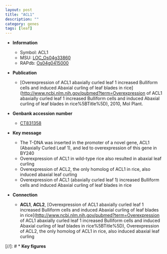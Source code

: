 ```yaml
---
layout: post
title: "ACL1"
description: ""
category: genes
tags: [leaf]
---
```


* **Information**  
    + Symbol: ACL1  
    + MSU: [LOC_Os04g33860](http://rice.uga.edu/cgi-bin/ORF_infopage.cgi?orf=LOC_Os04g33860)  
    + RAPdb: [Os04g0415000](http://rapdb.dna.affrc.go.jp/viewer/gbrowse_details/irgsp1?name=Os04g0415000)  

* **Publication**  
    + [Overexpression of ACL1 abaxially curled leaf 1 increased Bulliform cells and induced Abaxial curling of leaf blades in rice](http://www.ncbi.nlm.nih.gov/pubmed?term=Overexpression of ACL1 abaxially curled leaf 1 increased Bulliform cells and induced Abaxial curling of leaf blades in rice%5BTitle%5D), 2010, Mol Plant.

* **Genbank accession number**  
    + [CT831358](http://www.ncbi.nlm.nih.gov/nuccore/CT831358)

* **Key message**  
    + The T-DNA was inserted in the promoter of a novel gene, ACL1 (Abaxially Curled Leaf 1), and led to overexpression of this gene in BY240
    + Overexpression of ACL1 in wild-type rice also resulted in abaxial leaf curling
    + Overexpression of ACL2, the only homolog of ACL1 in rice, also induced abaxial leaf curling
    + Overexpression of ACL1 (abaxially curled leaf 1) increased Bulliform cells and induced Abaxial curling of leaf blades in rice

* **Connection**  
    + __ACL1__, __ACL2__, [Overexpression of ACL1 abaxially curled leaf 1 increased Bulliform cells and induced Abaxial curling of leaf blades in rice](http://www.ncbi.nlm.nih.gov/pubmed?term=Overexpression of ACL1 abaxially curled leaf 1 increased Bulliform cells and induced Abaxial curling of leaf blades in rice%5BTitle%5D), Overexpression of ACL2, the only homolog of ACL1 in rice, also induced abaxial leaf curling

[//]: # * **Key figures**  


